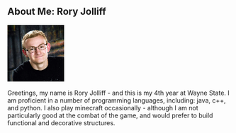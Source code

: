 ## About Me: Rory Jolliff

![Rory](rory.png)

Greetings, my name is Rory Jolliff - and this is my 4th year at Wayne State. I am proficient in a number of programming languages, including: java, c++, and python.
I also play minecraft occasionally - although I am not particularly good at the combat of the game, and would prefer to build functional and decorative structures.